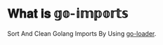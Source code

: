 # 𝐖𝐡𝐚𝐭 𝐢𝐬 𝕘𝕠-𝕚𝕞𝕡𝕠𝕣𝕥𝕤

Sort And Clean Golang Imports By Using [go-loader](https://github.com/goghcrow/go-loader).